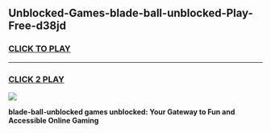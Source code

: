 
## Unblocked-Games-blade-ball-unblocked-Play-Free-d38jd
<h3>
<a href="https://premium76.site?title=blade-ball-unblocked&ref=23A">CLICK TO PLAY</a></h3>
<hr>

<h3>
<a href="https://premium76.site?title=blade-ball-unblocked&ref=23A">CLICK 2 PLAY</a>
  
</h3>

<a href="https://premium76.site?title=blade-ball-unblocked&ref=23A"><img src="https://clearcache.store/games.png"></a>


**blade-ball-unblocked games unblocked: Your Gateway to Fun and Accessible Online Gaming**
